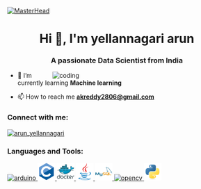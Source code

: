 [![MasterHead](https://www.bing.com/images/search?view=detailV2&ccid=bfkv4gxn&id=9A4690C561FF1D4D2E6576F2CD4B557C3934A8E9&thid=OIP.bfkv4gxnHQSi8rzEkGx-SgHaEM&mediaurl=https%3a%2f%2fdemotix.com%2fwp-content%2fuploads%2f2019%2f06%2fHow-to-Hire-Web-Developer.gif&exph=850&expw=1500&q=banner+for+git+hub+gif&simid=608037236498124008&FORM=IRPRST&ck=5CEAF242F3ABB6AF3FB68C485C8DFEFC&selectedIndex=112&ajaxhist=0&ajaxserp=0)](https://Arun-Yellannagari.io)
<h1 align="center">Hi 👋, I'm yellannagari arun</h1>
<h3 align="center">A passionate Data Scientist from India</h3>
<img align="right" alt="coding" width="400" src="https://images.squarespace-cdn.com/content/v1/5769fc401b631bab1addb2ab/1541580611624-TE64QGKRJG8SWAIUS7NS/coding-freak.gif">

- 🌱 I’m currently learning **Machine learning**

- 📫 How to reach me **akreddy2806@gmail.com**

<h3 align="left">Connect with me:</h3>
<p align="left">
<a href="https://instagram.com/arun_yellannagari" target="blank"><img align="center" src="https://raw.githubusercontent.com/rahuldkjain/github-profile-readme-generator/master/src/images/icons/Social/instagram.svg" alt="arun_yellannagari" height="30" width="40" /></a>
</p>

<h3 align="left">Languages and Tools:</h3>
<p align="left"> <a href="https://www.arduino.cc/" target="_blank" rel="noreferrer"> <img src="https://cdn.worldvectorlogo.com/logos/arduino-1.svg" alt="arduino" width="40" height="40"/> </a>  <a href="https://www.cprogramming.com/" target="_blank" rel="noreferrer"> <img src="https://raw.githubusercontent.com/devicons/devicon/master/icons/c/c-original.svg" alt="c" width="40" height="40"/> </a> <a href="https://www.docker.com/" target="_blank" rel="noreferrer"> <img src="https://raw.githubusercontent.com/devicons/devicon/master/icons/docker/docker-original-wordmark.svg" alt="docker" width="40" height="40"/> </a> <a href="https://www.java.com" target="_blank" rel="noreferrer"> <img src="https://raw.githubusercontent.com/devicons/devicon/master/icons/java/java-original.svg" alt="java" width="40" height="40"/> </a>  <a href="https://www.mysql.com/" target="_blank" rel="noreferrer"> <img src="https://raw.githubusercontent.com/devicons/devicon/master/icons/mysql/mysql-original-wordmark.svg" alt="mysql" width="40" height="40"/> </a> <a href="https://opencv.org/" target="_blank" rel="noreferrer"> <img src="https://www.vectorlogo.zone/logos/opencv/opencv-icon.svg" alt="opencv" width="40" height="40"/> </a> <a href="https://www.python.org" target="_blank" rel="noreferrer"> <img src="https://raw.githubusercontent.com/devicons/devicon/master/icons/python/python-original.svg" alt="python" width="40" height="40"/> </a> </p>
